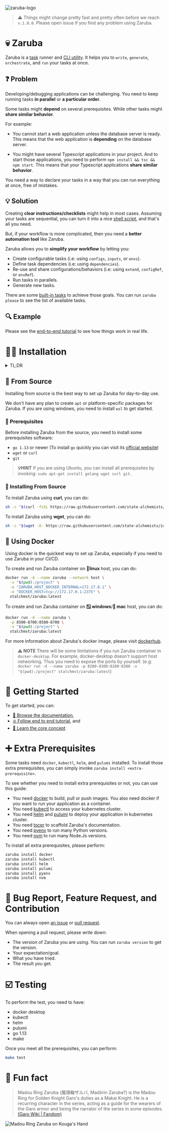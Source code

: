 ![zaruba-logo](arts/zaruba-250.png)

> ⚠️ Things might change pretty fast and pretty often before we reach `v.1.0.0`. Please open issue if you find any problem using Zaruba.

# 💀 Zaruba 

Zaruba is a [task](docs/core-concepts/task/README.md) runner and [CLI utility](docs/utilities/README.md). It helps you to `write`, `generate`, `orchestrate`, and `run` your tasks at once.

## ❓ Problem

Developing/debugging applications can be challenging. You need to keep running tasks __in parallel__ or __a particular order__.

Some tasks might __depend__ on several prerequisites. While other tasks might __share similar behavior__. 

For example:

* You cannot start a web application unless the database server is ready. This means that the web application is __depending__ on the database server.

* You might have several Typescript applications in your project. And to start those applications, you need to perform `npm install && tsc && npm start`. This means that your Typescript applications __share similar behavior__.

You need a way to declare your tasks in a way that you can run everything at once, free of mistakes.

## 💡 Solution

Creating __clear instructions/checklists__ might help in most cases. Assuming your tasks are sequential, you can turn it into a nice [shell script](https://www.shellscript.sh/first.html), and that's all you need.

But, if your workflow is more complicated, then you need a __better automation tool__ like Zaruba.

Zaruba allows you to __simplify your workflow__ by letting you:

* Create configurable tasks (i.e: using `configs`, `inputs`, or `envs`).
* Define task dependencies (i.e: using `dependencies`).
* Re-use and share configurations/behaviors (i.e: using `extend`, `configRef`, or `envRef`).
* Run tasks in parallels.
* Generate new tasks.

There are some [built-in tasks](docs/core-tasks/README.md) to achieve those goals. You can run `zaruba please` to see the list of available tasks.

## 🔍 Example

Please see the [end-to-end tutorial](docs/use-cases/from-zero-to-cloud.md) to see how things work in real life.


# 👨‍💻 Installation

<details>
<summary><bold>TL;DR</bold></summary>

```bash
sudo apt-get install golang wget curl git
sh -c "$(curl -fsSL https://raw.githubusercontent.com/state-alchemists/zaruba/master/install.sh)"
zaruba install ubuntuEssentials
zaruba install docker
zaruba install kubectl
zaruba install helm
zaruba install pulumi
```

Visit the [getting started section](#-getting-started).

</details>

## 📖 From Source

Installing from source is the best way to set up Zaruba for day-to-day use.

We don't have any plan to create `apt` or platform-specific packages for Zaruba. If you are using windows, you need to install `wsl` to get started.

### 🧅 Prerequisites

Before installing Zaruba from the source, you need to install some prerequisites software:

* `go 1.13` or newer (To install `go` quickly you can visit its [official website](https://golang.org/doc/install))
* `wget` or `curl`
* `git`

> __💡HINT__ If you are using Ubuntu, you can install all prerequisites by invoking: `sudo apt-get install golang wget curl git`.

### 🥗 Installing From Source

To install Zaruba using __curl__, you can do:

```bash
sh -c "$(curl -fsSL https://raw.githubusercontent.com/state-alchemists/zaruba/master/install.sh)"
```

To install Zaruba using __wget__, you can do:

 ```bash
sh -c "$(wget -O- https://raw.githubusercontent.com/state-alchemists/zaruba/master/install.sh)"
```

## 🐳 Using Docker

Using docker is the quickest way to set up Zaruba, especially if you need to use Zaruba in your CI/CD.

To create and run Zaruba container on __🐧linux__ host, you can do:

```bash
docker run -d --name zaruba --network host \
  -v "$(pwd):/project" \
  -e "ZARUBA_HOST_DOCKER_INTERNAL=172.17.0.1" \
  -e "DOCKER_HOST=tcp://172.17.0.1:2375" \
  stalchmst/zaruba:latest
```

To create and run Zaruba container on __🪟 windows__/__🍎 mac__ host, you can do:

```bash
docker run -d --name zaruba \
  -p 8500-8700:8500-8700 \
  -v "$(pwd):/project" \
  stalchmst/zaruba:latest
```

For more information about Zaruba's docker image, please visit [dockerhub](https://hub.docker.com/repository/docker/stalchmst/zaruba).

> __⚠️ NOTE__ There will be some limitations if you run Zaruba container in `docker-desktop`. For example, docker-desktop doesn't support host networking. Thus you need to expose the ports by yourself. (e.g: `docker run -d --name zaruba -p 8200-8300:8200-8300 -v "$(pwd):/project" stalchmst/zaruba:latest`)

# 📜 Getting Started

To get started, you can:

* [📖 Browse the documentation](docs/README.md),
* [❇️ Follow end to end tutorial](docs/use-cases/from-zero-to-cloud.md), and
* [🧠 Learn the core concept](docs/core-concepts/README.md)

# ➕ Extra Prerequisites

Some tasks need `docker`, `kubectl`, `helm`, and `pulumi` installed. To install those extra prerequisites, you can simply invoke `zaruba install <extra-prerequisite>`.

To see whether you need to install extra prerequisites or not, you can use this guide:

* You need [docker](https://www.docker.com/get-started) to build, pull or push images. You also need docker if you want to run your application as a container.
* You need [kubectl](https://kubernetes.io/docs/home/#learn-how-to-use-kubernetes) to access your kubernetes cluster.
* You need [helm](https://helm.sh/) and [pulumi](https://www.pulumi.com/) to deploy your application in kubernetes cluster.
* You need [tocer](https://github.com/state-alchemists/tocer) to scaffold Zaruba's documentation.
* You need [pyenv](https://github.com/pyenv/pyenv) to run many Python versions.
* You need [nvm](https://github.com/nvm-sh/nvm) to run many Node.Js versions.

To install all extra prerequisites, please perform:

```bash
zaruba install docker
zaruba install kubectl
zaruba install helm
zaruba install pulumi
zaruba install pyenv
zaruba install nvm
```

# 🐞 Bug Report, Feature Request, and Contribution

You can always open [an issue](https://github.com/state-alchemists/zaruba/issues) or [pull request](https://github.com/state-alchemists/zaruba/pulls).

When opening a pull request, please write down:

* The version of Zaruba you are using. You can run `zaruba version` to get the version.
* Your expectation/goal.
* What you have tried.
* The result you get.

# ☑️ Testing

To perform the test, you need to have:

* docker desktop
* kubectl
* helm
* pulumi
* go 1.13
* make

Once you meet all the prerequisites, you can perform:

```bash
make test
```

# 🎉 Fun fact

> Madou Ring Zaruba (魔導輪ザルバ, Madōrin Zaruba?) is the Madou Ring for Golden Knight Garo's duties as a Makai Knight. He is a recurring character in the series, acting as a guide for the wearers of the Garo armor and being the narrator of the series in some episodes. [(Garo Wiki | Fandom)](https://garoseries.fandom.com/wiki/Zaruba)

![Madou Ring Zaruba on Kouga's Hand](arts/madou-ring-zaruba.jpg)